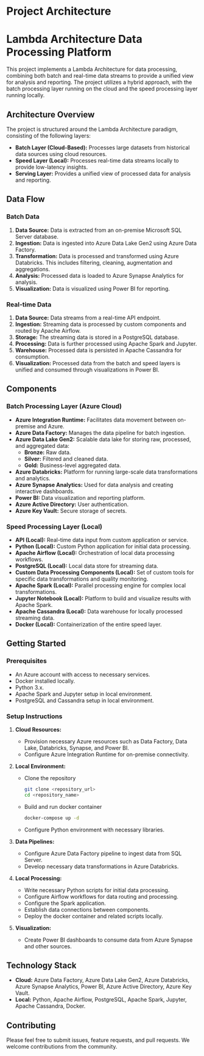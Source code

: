 # Project Architecture

# Lambda Architecture Data Processing Platform

This project implements a Lambda Architecture for data processing, combining both batch and real-time data streams to provide a unified view for analysis and reporting. The project utilizes a hybrid approach, with the batch processing layer running on the cloud and the speed processing layer running locally.

## Architecture Overview

The project is structured around the Lambda Architecture paradigm, consisting of the following layers:

*   **Batch Layer (Cloud-Based):** Processes large datasets from historical data sources using cloud resources.
*   **Speed Layer (Local):** Processes real-time data streams locally to provide low-latency insights.
*   **Serving Layer:** Provides a unified view of processed data for analysis and reporting.

## Data Flow

### Batch Data

1.  **Data Source:** Data is extracted from an on-premise Microsoft SQL Server database.
2.  **Ingestion:** Data is ingested into Azure Data Lake Gen2 using Azure Data Factory.
3.  **Transformation:** Data is processed and transformed using Azure Databricks. This includes filtering, cleaning, augmentation and aggregations.
4.  **Analysis:** Processed data is loaded to Azure Synapse Analytics for analysis.
5.  **Visualization:** Data is visualized using Power BI for reporting.

### Real-time Data

1.  **Data Source:** Data streams from a real-time API endpoint.
2.  **Ingestion:** Streaming data is processed by custom components and routed by Apache Airflow.
3.  **Storage:** The streaming data is stored in a PostgreSQL database.
4.  **Processing:** Data is further processed using Apache Spark and Jupyter.
5.  **Warehouse:** Processed data is persisted in Apache Cassandra for consumption.
6.  **Visualization:** Processed data from the batch and speed layers is unified and consumed through visualizations in Power BI.

## Components

### Batch Processing Layer (Azure Cloud)

*   **Azure Integration Runtime:** Facilitates data movement between on-premise and Azure.
*   **Azure Data Factory:** Manages the data pipeline for batch ingestion.
*   **Azure Data Lake Gen2:** Scalable data lake for storing raw, processed, and aggregated data:
    *   **Bronze:** Raw data.
    *   **Silver:** Filtered and cleaned data.
    *   **Gold:** Business-level aggregated data.
*   **Azure Databricks:** Platform for running large-scale data transformations and analytics.
*   **Azure Synapse Analytics:** Used for data analysis and creating interactive dashboards.
*   **Power BI:** Data visualization and reporting platform.
*   **Azure Active Directory:** User authentication.
*   **Azure Key Vault:** Secure storage of secrets.

### Speed Processing Layer (Local)

*   **API (Local):** Real-time data input from custom application or service.
*   **Python (Local):** Custom Python application for initial data processing.
*   **Apache Airflow (Local):** Orchestration of local data processing workflows.
*   **PostgreSQL (Local):** Local data store for streaming data.
*   **Custom Data Processing Components (Local):** Set of custom tools for specific data transformations and quality monitoring.
*   **Apache Spark (Local):** Parallel processing engine for complex local transformations.
*   **Jupyter Notebook (Local):** Platform to build and visualize results with Apache Spark.
*   **Apache Cassandra (Local):** Data warehouse for locally processed streaming data.
*   **Docker (Local):** Containerization of the entire speed layer.

## Getting Started

### Prerequisites

*   An Azure account with access to necessary services.
*   Docker installed locally.
*   Python 3.x.
*   Apache Spark and Jupyter setup in local environment.
*   PostgreSQL and Cassandra setup in local environment.

### Setup Instructions

1.  **Cloud Resources:**
    *   Provision necessary Azure resources such as Data Factory, Data Lake, Databricks, Synapse, and Power BI.
    *   Configure Azure Integration Runtime for on-premise connectivity.

2.  **Local Environment:**
    *   Clone the repository
        ```bash
        git clone <repository_url>
        cd <repository_name>
        ```
    *   Build and run docker container
        ```bash
        docker-compose up -d
        ```
    *   Configure Python environment with necessary libraries.

3.  **Data Pipelines:**
    *   Configure Azure Data Factory pipeline to ingest data from SQL Server.
    *   Develop necessary data transformations in Azure Databricks.

4.  **Local Processing:**
    *   Write necessary Python scripts for initial data processing.
    *   Configure Airflow workflows for data routing and processing.
    *   Configure the Spark application.
    *   Establish data connections between components.
    *   Deploy the docker container and related scripts locally.

5.  **Visualization:**
    *   Create Power BI dashboards to consume data from Azure Synapse and other sources.

## Technology Stack

*   **Cloud:** Azure Data Factory, Azure Data Lake Gen2, Azure Databricks, Azure Synapse Analytics, Power BI, Azure Active Directory, Azure Key Vault.
*   **Local:** Python, Apache Airflow, PostgreSQL, Apache Spark, Jupyter, Apache Cassandra, Docker.

## Contributing

Please feel free to submit issues, feature requests, and pull requests. We welcome contributions from the community.